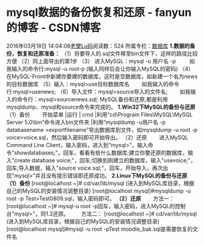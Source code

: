 # mysql数据的备份恢复和还原 - fanyun的博客 - CSDN博客
2016年03月18日 14:04:08[老樊Lu码](https://me.csdn.net/fanyun_01)阅读数：524
所属专栏：[数据库](https://blog.csdn.net/column/details/database-01.html)
**1.数据的备份，恢复和还原准备：**
（1）将要导入的.sql文件移至bin文件下，这样的路径比较方便
（2）同上面导出的第1步
（3） 进入MySQL：mysql
 -u 用户名 -p
　　 如我输入的命令行:mysql -u root-p (输入同样后会让你输入MySQL的密码)
（4）在MySQL-Front中新建你要建的数据库，这时是空数据库，如新建一个名为news的目标数据库
（5）输入：mysql>use目标数据库名
　　如我输入的命令行:mysql>usenews;
（6）导入文件：mysql>source导入的文件名;
　　如我输入的命令行：mysql>sourcenews.sql;
MySQL备份和还原,都是利用mysqldump、mysql和source命令来完成的。
**1.Win32下MySQL的备份与还原**
（1）备份
　　开始菜单 |运行 | cmd |利用“cd\\Program
 Files\\MySQL\\MySQL Server 5.0\\bin”命令进入bin文件夹 |利用“mysqldump
-u用户名 -p databasename >exportfilename”导出数据库到文件，如mysqldump
 -u root -p voice>voice.sql，然后输入密码即可开始导出。
（2）还原
　　进入MySQL Command Line Client，输入密码，进入到“mysql>”，输入命令"showdatabases;"，回车，看看有些什么数据库;建立你要还原的数据库，输入"create
 database voice;"，回车;切换到刚建立的数据库，输入"usevoice;"，回车;导入数据，输入"source
 voice.sql;"，回车，开始导入，再次出现"mysql>"并且没有提示错误即还原成功。
**2.Linux下MySQL的备份与还原**
**（1）备份**
[root@localhost ~]# cd/var/lib/mysql (进入到MySQL库目录，根据自己的MySQL的安装情况调整目录)
[root@localhost mysql]#mysqldump -u root -p Test>Test0809.sql，输入密码即可。
**（2）还原**
　　方法一：
[root@localhost ~]# mysql-u root -p回车，输入密码，进入MySQL的控制台"mysql>"，同1.2还原。
　　方法二：
[root@localhost ~]# cd/var/lib/mysql (进入到MySQL库目录，根据自己的MySQL的安装情况调整目录)
[root@localhost mysql]#mysql -u root -pTest
moodle_bak.sql是需要恢复的文件名
